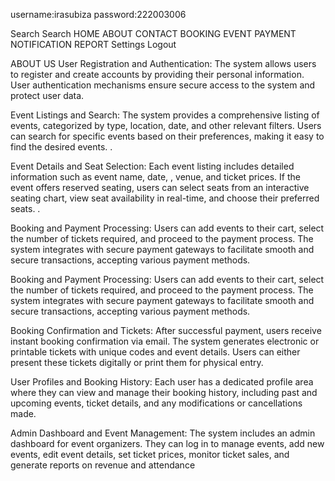 username:irasubiza
password:222003006


Search
 Search
HOME ABOUT CONTACT BOOKING EVENT PAYMENT NOTIFICATION REPORT Settings
Logout

ABOUT US
User Registration and Authentication:
The system allows users to register and create accounts by providing their personal information. User authentication mechanisms ensure secure access to the system and protect user data.

Event Listings and Search:
The system provides a comprehensive listing of events, categorized by type, location, date, and other relevant filters. Users can search for specific events based on their preferences, making it easy to find the desired events. .

Event Details and Seat Selection:
Each event listing includes detailed information such as event name, date, , venue, and ticket prices. If the event offers reserved seating, users can select seats from an interactive seating chart, view seat availability in real-time, and choose their preferred seats. .

Booking and Payment Processing:
Users can add events to their cart, select the number of tickets required, and proceed to the payment process. The system integrates with secure payment gateways to facilitate smooth and secure transactions, accepting various payment methods.

Booking and Payment Processing:
Users can add events to their cart, select the number of tickets required, and proceed to the payment process. The system integrates with secure payment gateways to facilitate smooth and secure transactions, accepting various payment methods.

Booking Confirmation and Tickets:
After successful payment, users receive instant booking confirmation via email. The system generates electronic or printable tickets with unique codes and event details. Users can either present these tickets digitally or print them for physical entry.

User Profiles and Booking History:
Each user has a dedicated profile area where they can view and manage their booking history, including past and upcoming events, ticket details, and any modifications or cancellations made.

Admin Dashboard and Event Management:
The system includes an admin dashboard for event organizers. They can log in to manage events, add new events, edit event details, set ticket prices, monitor ticket sales, and generate reports on revenue and attendance
